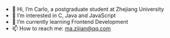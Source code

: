 - 👋 Hi, I’m Carlo, a postgraduate student at Zhejiang University
- 👀 I’m interested in C, Java and JavaScript
- 🌱 I’m currently learning Frontend Development
- 📫 How to reach me: ma.zijian@qq.com
